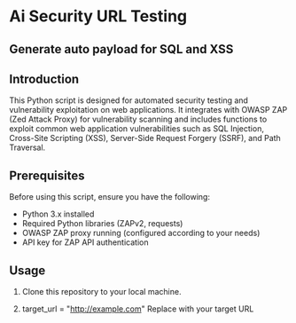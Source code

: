 # Ai Security URL Testing 
 
## Generate auto payload for SQL and XSS 
 
## Introduction
This Python script is designed for automated security testing and vulnerability exploitation on web applications. It integrates with OWASP ZAP (Zed Attack Proxy) for vulnerability scanning and includes functions to exploit common web application vulnerabilities such as SQL Injection, Cross-Site Scripting (XSS), Server-Side Request Forgery (SSRF), and Path Traversal.
 
## Prerequisites
Before using this script, ensure you have the following:

- Python 3.x installed
- Required Python libraries (ZAPv2, requests)
- OWASP ZAP proxy running (configured according to your needs)
- API key for ZAP API authentication

## Usage
1. Clone this repository to your local machine.

2. target_url = "http://example.com"
   Replace with your target URL
```
